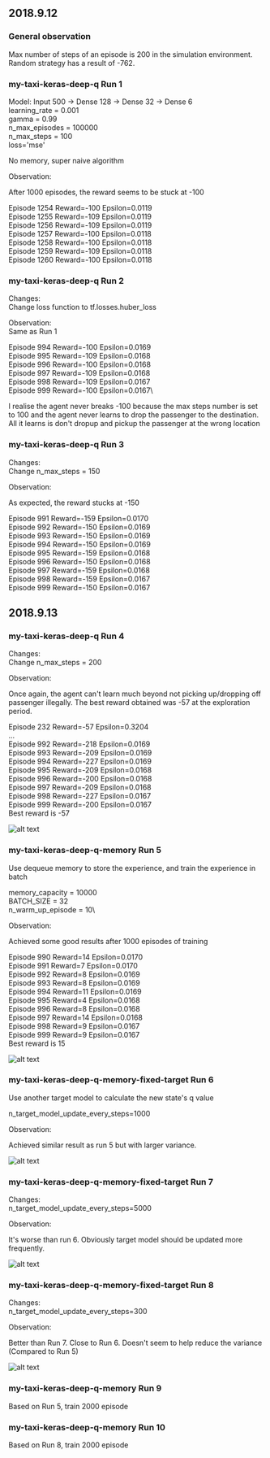 ## 2018.9.12 

### General observation

Max number of steps of an episode is 200 in the simulation environment. Random strategy has a result of -762.


### my-taxi-keras-deep-q Run 1 

Model: Input 500 -> Dense 128 -> Dense 32 -> Dense 6\
learning_rate = 0.001\
gamma = 0.99\
n_max_episodes = 100000\
n_max_steps = 100\
loss='mse'

No memory, super naive algorithm

Observation:

After 1000 episodes, the reward seems to be stuck at -100

Episode 1254 Reward=-100 Epsilon=0.0119\
Episode 1255 Reward=-109 Epsilon=0.0119\
Episode 1256 Reward=-109 Epsilon=0.0119\
Episode 1257 Reward=-100 Epsilon=0.0118\
Episode 1258 Reward=-100 Epsilon=0.0118\
Episode 1259 Reward=-109 Epsilon=0.0118\
Episode 1260 Reward=-100 Epsilon=0.0118

### my-taxi-keras-deep-q Run 2 

Changes:\
Change loss function to tf.losses.huber_loss

Observation:\
Same as Run 1

Episode 994 Reward=-100 Epsilon=0.0169\
Episode 995 Reward=-109 Epsilon=0.0168\
Episode 996 Reward=-100 Epsilon=0.0168\
Episode 997 Reward=-109 Epsilon=0.0168\
Episode 998 Reward=-109 Epsilon=0.0167\
Episode 999 Reward=-100 Epsilon=0.0167\

I realise the agent never breaks -100 because the max steps number is set to 100 and the agent never learns to drop the passenger to the destination. All it learns is don't dropup and pickup the passenger at the wrong location

### my-taxi-keras-deep-q Run 3

Changes:\
Change n_max_steps = 150

Observation:

As expected, the reward stucks at -150

Episode 991 Reward=-159 Epsilon=0.0170\
Episode 992 Reward=-150 Epsilon=0.0169\
Episode 993 Reward=-150 Epsilon=0.0169\
Episode 994 Reward=-150 Epsilon=0.0169\
Episode 995 Reward=-159 Epsilon=0.0168\
Episode 996 Reward=-150 Epsilon=0.0168\
Episode 997 Reward=-159 Epsilon=0.0168\
Episode 998 Reward=-159 Epsilon=0.0167\
Episode 999 Reward=-150 Epsilon=0.0167

## 2018.9.13 

### my-taxi-keras-deep-q Run 4

Changes:\
Change n_max_steps = 200

Observation:

Once again, the agent can't learn much beyond not picking up/dropping off passenger illegally. The best reward obtained was -57 at the exploration period. 

Episode 232 Reward=-57 Epsilon=0.3204\
...\
Episode 992 Reward=-218 Epsilon=0.0169\
Episode 993 Reward=-209 Epsilon=0.0169\
Episode 994 Reward=-227 Epsilon=0.0169\
Episode 995 Reward=-209 Epsilon=0.0168\
Episode 996 Reward=-200 Epsilon=0.0168\
Episode 997 Reward=-209 Epsilon=0.0168\
Episode 998 Reward=-227 Epsilon=0.0167\
Episode 999 Reward=-200 Epsilon=0.0167\
Best reward is -57


![alt text](https://github.com/sunmingtao/sample-code/blob/master/python/machine-learning/taxi/taxi-4.png)

### my-taxi-keras-deep-q-memory Run 5

Use dequeue memory to store the experience, and train the experience in batch

memory_capacity = 10000\
BATCH_SIZE = 32\
n_warm_up_episode = 10\

Observation:

Achieved some good results after 1000 episodes of training

Episode 990 Reward=14 Epsilon=0.0170\
Episode 991 Reward=7 Epsilon=0.0170\
Episode 992 Reward=8 Epsilon=0.0169\
Episode 993 Reward=8 Epsilon=0.0169\
Episode 994 Reward=11 Epsilon=0.0169\
Episode 995 Reward=4 Epsilon=0.0168\
Episode 996 Reward=8 Epsilon=0.0168\
Episode 997 Reward=14 Epsilon=0.0168\
Episode 998 Reward=9 Epsilon=0.0167\
Episode 999 Reward=9 Epsilon=0.0167\
Best reward is 15

![alt text](https://github.com/sunmingtao/sample-code/blob/master/python/machine-learning/taxi/taxi-5.png)

### my-taxi-keras-deep-q-memory-fixed-target Run 6

Use another target model to calculate the new state's q value

n_target_model_update_every_steps=1000

Observation:

Achieved similar result as run 5 but with larger variance. 

![alt text](https://github.com/sunmingtao/sample-code/blob/master/python/machine-learning/taxi/taxi-6.png)

### my-taxi-keras-deep-q-memory-fixed-target Run 7

Changes:\
n_target_model_update_every_steps=5000

Observation:

It's worse than run 6. Obviously target model should be updated more frequently. 

![alt text](https://github.com/sunmingtao/sample-code/blob/master/python/machine-learning/taxi/taxi-7.png)


### my-taxi-keras-deep-q-memory-fixed-target Run 8

Changes:\
n_target_model_update_every_steps=300

Observation:

Better than Run 7. Close to Run 6. Doesn't seem to help reduce the variance (Compared to Run 5)

![alt text](https://github.com/sunmingtao/sample-code/blob/master/python/machine-learning/taxi/taxi-8.png)

### my-taxi-keras-deep-q-memory Run 9

Based on Run 5, train 2000 episode

### my-taxi-keras-deep-q-memory Run 10

Based on Run 8, train 2000 episode
